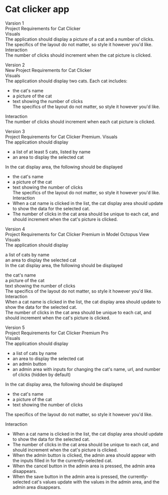 # Cat clicker app

Varsion 1  
Project Requirements for Cat Clicker  
Visuals  
The application should display a picture of a cat and a number of clicks.  
The specifics of the layout do not matter, so style it however you'd like.  
Interaction  
The number of clicks should increment when the cat picture is clicked.  

Version 2  
New Project Requirements for Cat Clicker  
Visuals  
The application should display two cats. Each cat includes:  
- the cat's name  
- a picture of the cat  
- text showing the number of clicks  
The specifics of the layout do not matter, so style it however you'd like.  

Interaction  
The number of clicks should increment when each cat picture is clicked.  

Version 3  
Project Requirements for Cat Clicker Premium. 
Visuals  
The application should display  
- a list of at least 5 cats, listed by name  
- an area to display the selected cat  

In the cat display area, the following should be displayed  
- the cat's name  
- a picture of the cat  
- text showing the number of clicks  
The specifics of the layout do not matter, so style it however you'd like.  
Interaction  
- When a cat name is clicked in the list, the cat display area should update to show the data for the selected cat.  
- The number of clicks in the cat area should be unique to each cat, and should increment when the cat's picture is clicked.  

Version 4  
Project Requirements for Cat Clicker Premium in Model Octopus View  
Visuals  
The application should display  
  
a list of cats by name  
an area to display the selected cat  
In the cat display area, the following should be displayed  
  
the cat's name  
a picture of the cat  
text showing the number of clicks  
The specifics of the layout do not matter, so style it however you'd like.  
Interaction  
When a cat name is clicked in the list, the cat display area should update to show the data for the selected cat.  
The number of clicks in the cat area should be unique to each cat, and should increment when the cat's picture is clicked.  




Version 5  
Project Requirements for Cat Clicker Premium Pro  
Visuals  
The application should display  
- a list of cats by name  
- an area to display the selected cat  
- an admin button  
- an admin area with inputs for changing the cat's name, url, and number of clicks (hidden by default)  


In the cat display area, the following should be displayed    
- the cat's name  
- a picture of the cat  
- text showing the number of clicks  


The specifics of the layout do not matter, so style it however you'd like.  


Interaction  
- When a cat name is clicked in the list, the cat display area should update to show the data for the selected cat.  
- The number of clicks in the cat area should be unique to each cat, and should increment when the cat's picture is clicked.  
- When the admin button is clicked, the admin area should appear with the inputs filled in for the currently-selected cat.  
- When the cancel button in the admin area is pressed, the admin area disappears.  
- When the save button in the admin area is pressed, the currently-selected cat's values update with the values in the admin area, and the admin area disappears.  



